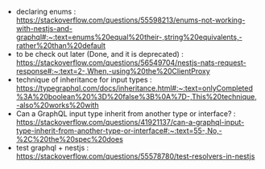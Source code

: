 - declaring enums : https://stackoverflow.com/questions/55598213/enums-not-working-with-nestjs-and-graphql#:~:text=enums%20equal%20their-,string%20equivalents,-rather%20than%20default
- to be check out later (Done, and it is deprecated) : https://stackoverflow.com/questions/56549704/nestjs-nats-request-response#:~:text=2-,When,-using%20the%20ClientProxy
- technique of inheritance for input types : https://typegraphql.com/docs/inheritance.html#:~:text=onlyCompleted%3A%20boolean%20%3D%20false%3B%0A%7D-,This%20technique,-also%20works%20with
- Can a GraphQL input type inherit from another type or interface? : https://stackoverflow.com/questions/41921137/can-a-graphql-input-type-inherit-from-another-type-or-interface#:~:text=55-,No,-%2C%20the%20spec%20does
- test graphql + nestjs : https://stackoverflow.com/questions/55578780/test-resolvers-in-nestjs

